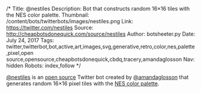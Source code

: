 /*
Title: @nestiles
Description: Bot that constructs random 16×16 tiles with the NES color palette.
Thumbnail: /content/bots/twitterbots/images/nestiles.png
Link: https://twitter.com/nestiles
Source: http://cheapbotsdonequick.com/source/nestiles
Author: botsheeter.py
Date: July 24, 2017
Tags: twitter,twitterbot,bot,active,art,images,svg,generative,retro,color,nes,palette,pixel,open source,opensource,cheapbotsdonequick,cbdq,tracery,amandaglosson
Nav: hidden
Robots: index,follow
*/

[@nestiles](https://twitter.com/nestiles) is an [open source](http://cheapbotsdonequick.com/source/nestiles) Twitter bot created by [@amandaglosson](https://twitter.com/amandaglosson) that generates random 16×16 pixel tiles with the [NES color palette](https://en.wikipedia.org/wiki/List_of_video_game_console_palettes#NES).
